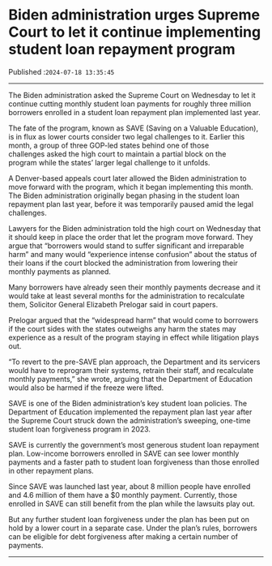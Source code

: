 # Biden administration urges Supreme Court to let it continue implementing student loan repayment program

Published :`2024-07-18 13:35:45`

---

The Biden administration asked the Supreme Court on Wednesday to let it continue cutting monthly student loan payments for roughly three million borrowers enrolled in a student loan repayment plan implemented last year.

The fate of the program, known as SAVE (Saving on a Valuable Education), is in flux as lower courts consider two legal challenges to it. Earlier this month, a group of three GOP-led states behind one of those challenges asked the high court to maintain a partial block on the program while the states’ larger legal challenge to it unfolds.

A Denver-based appeals court later allowed the Biden administration to move forward with the program, which it began implementing this month. The Biden administration originally began phasing in the student loan repayment plan last year, before it was temporarily paused amid the legal challenges.

Lawyers for the Biden administration told the high court on Wednesday that it should keep in place the order that let the program move forward. They argue that “borrowers would stand to suffer significant and irreparable harm” and many would “experience intense confusion” about the status of their loans if the court blocked the administration from lowering their monthly payments as planned.

Many borrowers have already seen their monthly payments decrease and it would take at least several months for the administration to recalculate them, Solicitor General Elizabeth Prelogar said in court papers.

Prelogar argued that the “widespread harm” that would come to borrowers if the court sides with the states outweighs any harm the states may experience as a result of the program staying in effect while litigation plays out.

“To revert to the pre-SAVE plan approach, the Department and its servicers would have to reprogram their systems, retrain their staff, and recalculate monthly payments,” she wrote, arguing that the Department of Education would also be harmed if the freeze were lifted.

SAVE is one of the Biden administration’s key student loan policies. The Department of Education implemented the repayment plan last year after the Supreme Court struck down the administration’s sweeping, one-time student loan forgiveness program in 2023.

SAVE is currently the government’s most generous student loan repayment plan. Low-income borrowers enrolled in SAVE can see lower monthly payments and a faster path to student loan forgiveness than those enrolled in other repayment plans.

Since SAVE was launched last year, about 8 million people have enrolled and 4.6 million of them have a $0 monthly payment. Currently, those enrolled in SAVE can still benefit from the plan while the lawsuits play out.

But any further student loan forgiveness under the plan has been put on hold by a lower court in a separate case. Under the plan’s rules, borrowers can be eligible for debt forgiveness after making a certain number of payments.

---

